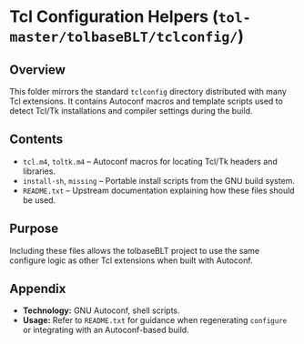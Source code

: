 # Tcl Configuration Helpers (`tol-master/tolbaseBLT/tclconfig/`)

## Overview

This folder mirrors the standard `tclconfig` directory distributed with many
Tcl extensions. It contains Autoconf macros and template scripts used to detect
Tcl/Tk installations and compiler settings during the build.

## Contents

- `tcl.m4`, `toltk.m4` – Autoconf macros for locating Tcl/Tk headers and
  libraries.
- `install-sh`, `missing` – Portable install scripts from the GNU build system.
- `README.txt` – Upstream documentation explaining how these files should be
  used.

## Purpose

Including these files allows the tolbaseBLT project to use the same configure
logic as other Tcl extensions when built with Autoconf.

## Appendix

- **Technology:** GNU Autoconf, shell scripts.
- **Usage:** Refer to `README.txt` for guidance when regenerating `configure` or
  integrating with an Autoconf-based build.
